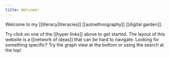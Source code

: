 ```yaml
---
title: Welcome!
---
```


Welcome to my [[literacy|literacies]] [[autoethnography]] [[digital garden]]. 

Try click on one of the [[hyper links]] above to get started. The layout of this website is a [[network of ideas]] that can be hard to navigate. Looking for something specific? Try the graph view at the bottom or using the search at the top!